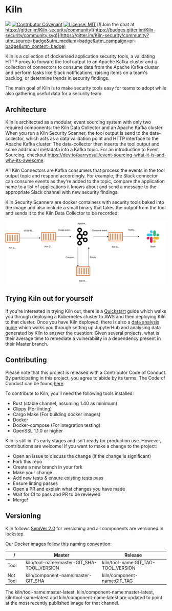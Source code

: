 # Kiln
![](https://github.com/simplybusiness/kiln/workflows/CI/badge.svg)
[![Contributor Covenant](https://img.shields.io/badge/Contributor%20Covenant-v1.4%20adopted-ff69b4.svg)](CODE_OF_CONDUCT.md)
[![License: MIT](https://img.shields.io/badge/License-MIT-yellow.svg)](https://opensource.org/licenses/MIT) [![Join the chat at https://gitter.im/Kiln-security/community](https://badges.gitter.im/Kiln-security/community.svg)](https://gitter.im/Kiln-security/community?utm_source=badge&utm_medium=badge&utm_campaign=pr-badge&utm_content=badge)


Kiln is a collection of dockerised application security tools, a validating HTTP proxy to forward the tool output to an Apache Kafka cluster and a collection of connectors to consume data from the Apache Kafka cluster and perform tasks like Slack notifications, raising items on a team's backlog, or determine trends in security findings.

The main goal of Kiln is to make security tools easy for teams to adopt while also gathering useful data for a security team.

## Architecture
Kiln is architected as a modular, event sourcing system with only two required components: the Kiln Data Collector and an Apache Kafka cluster. When you run a Kiln Security Scanner, the tool output is send to the data-collector, which acts as a data validation point and HTTP interface to the Apache Kafka cluster. The data-collector then inserts the tool output and some additional metadata into a Kafka topic. For an introduction to Event Sourcing, checkout https://dev.to/barryosull/event-sourcing-what-it-is-and-why-its-awesome.

All Kiln Connectors are Kafka consumers that process the events in the tool output topic and respond accordingly. For example, the Slack connector can consume events as they're added to the topic, compare the application name to a list of applications it knows about and send a message to the appropriate Slack channel with new security findings.

Kiln Security Scanners are docker containers with security tools baked into the image and also include a small binary that takes the output from the tool and sends it to the Kiln Data Collector to be recorded.

![Kiln architecture diagram](docs/images/Kiln%20Architecture%20diagram.svg)

## Trying Kiln out for yourself

If you're interested in trying Kiln out, there is a [Quickstart](docs/quickstart/README.md) guide which walks you through deploying a Kubernetes cluster to AWS and then deploying Kiln to that cluster. Once you have Kiln deployed, there is also a [data analysis guide](docs/data-analysis/README.md) which walks you through setting up JupyterHub and analysing data generated by Kiln to answer the question: Given several projects, what is their average time to remediate a vulnerability in a dependency present in their Master branch.

## Contributing
Please note that this project is released with a Contributor Code of Conduct. By participating in this project, you agree to abide by its terms. The Code of Conduct can be found [here](CODE_OF_CONDUCT.md).

To contribute to Kiln, you'll need the following tools installed:
- Rust (stable channel, assuming 1.40 as minimum)
- Clippy (For linting)
- Cargo Make (For building docker images)
- Docker
- Docker-compose (For integration testing)
- OpenSSL 1.1.0 or higher

Kiln is still in it's early stages and isn't ready for production use. However, contributions are welcome! If you want to make a change to the project:
- Open an issue to discuss the change (if the change is significant)
- Fork this repo
- Create a new branch in your fork
- Make your change
- Add new tests & ensure existing tests pass
- Ensure linting passes
- Open a PR and explain what changes you have made
- Wait for CI to pass and PR to be reviewed
- Merge!

## Versioning
Kiln follows [SemVer 2.0](https://semver.org/) for versioning and all components are versioned in lockstep.

Our Docker images follow this naming convention:

| /        | Master                                     | Release                             |
| ---      | -------                                    | ---------                           |
| Tool     | kiln/tool-name:master-GIT_SHA-TOOL_VERSION | kiln/tool-name:GIT_TAG-TOOL_VERSION |
| Not Tool | kiln/component-name:master-GIT_SHA         | kiln/component-name:GIT_TAG         |

The kiln/tool-name:master-latest, kiln/component-name:master-latest, kiln/tool-name:latest and kiln/component-name:latest are updated to point at the most recently published image for that channel.
